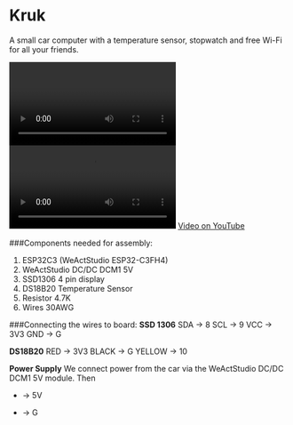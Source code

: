 # Kruk
A small car computer with a temperature sensor, stopwatch and free Wi-Fi for all your friends.


<video>src="https://github.com/SabasSolutions/Kruk/raw/refs/heads/main/video/kruk.mp4" controls style="max-width:100%;"></video>
![video](https://github.com/SabasSolutions/Kruk/raw/refs/heads/main/video/kruk.mp4)
[Video on YouTube](https://youtube.com/shorts/VVHMmDFvbYU)

###Components needed for assembly:
1. ESP32C3 (WeActStudio ESP32-C3FH4)
2. WeActStudio DC/DC DCM1 5V
3. SSD1306 4 pin display
4. DS18B20 Temperature Sensor
5. Resistor 4.7K
6. Wires 30AWG

###Connecting the wires to board:
**SSD 1306**
SDA -> 8
SCL -> 9
VCC -> 3V3
GND -> G

**DS18B20**
RED -> 3V3
BLACK -> G
YELLOW -> 10

**Power Supply**
We connect power from the car via the WeActStudio DC/DC DCM1 5V module.
Then
+ -> 5V
- -> G




